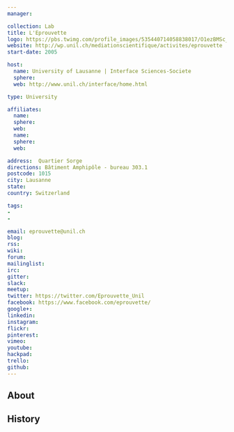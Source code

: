 ```yaml
---
manager:

collection: Lab
title: L'Eprouvette
logo: https://pbs.twimg.com/profile_images/535440714058838017/O1ezBMSc_400x400.jpeg
website: http://wp.unil.ch/mediationscientifique/activites/eprouvette
start-date: 2005

host:
  name: University of Lausanne | Interface Sciences-Societe
  sphere:
  web: http://www.unil.ch/interface/home.html

type: University

affiliates:
  name:
  sphere:
  web:
  name:
  sphere:
  web:

address:  Quartier Sorge
directions: Bâtiment Amphipôle - bureau 303.1
postcode: 1015
city: Lausanne
state:
country: Switzerland

tags:
-
-

email: eprouvette@unil.ch
blog:
rss:
wiki:
forum:
mailinglist:
irc:
gitter:
slack:
meetup:
twitter: https://twitter.com/Eprouvette_Unil
facebook: https://www.facebook.com/eprouvette/
google+:
linkedin:
instagram:
flickr:
pinterest:
vimeo:
youtube:
hackpad:
trello:
github:
---
```


## About

## History

